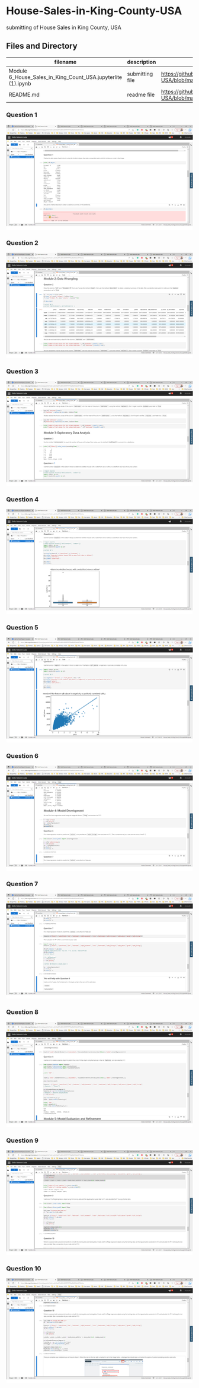 # House-Sales-in-King-County-USA
submitting of House Sales in King County, USA 

## Files and Directory ##

| filename | description | link |
| --- | --- | --- |
| Module 6_House_Sales_in_King_Count_USA.jupyterlite (1).ipynb | submitting file | https://github.com/jkaewprateep/House-Sales-in-King-County-USA/blob/main/Module%206_House_Sales_in_King_Count_USA.jupyterlite%20(1).ipynb |
| README.md | readme file | https://github.com/jkaewprateep/House-Sales-in-King-County-USA/blob/main/README.md |

### Question 1 ###
![Question 1](https://github.com/jkaewprateep/House-Sales-in-King-County-USA/blob/main/01.png "Question 1")

### Question 2 ###
![Question 2](https://github.com/jkaewprateep/House-Sales-in-King-County-USA/blob/main/02.png "Question 2")

### Question 3 ###
![Question 3](https://github.com/jkaewprateep/House-Sales-in-King-County-USA/blob/main/03.png "Question 3")

### Question 4 ###
![Question 4](https://github.com/jkaewprateep/House-Sales-in-King-County-USA/blob/main/04.png "Question 4")

### Question 5 ###
![Question 5](https://github.com/jkaewprateep/House-Sales-in-King-County-USA/blob/main/05.png "Question 5")

### Question 6 ###
![Question 6](https://github.com/jkaewprateep/House-Sales-in-King-County-USA/blob/main/06.png "Question 6")

### Question 7 ###
![Question 7](https://github.com/jkaewprateep/House-Sales-in-King-County-USA/blob/main/07.png "Question 7")

### Question 8 ###
![Question 8](https://github.com/jkaewprateep/House-Sales-in-King-County-USA/blob/main/08.png "Question 8")

### Question 9 ###
![Question 9](https://github.com/jkaewprateep/House-Sales-in-King-County-USA/blob/main/09.png "Question 9")

### Question 10 ###
![Question 10](https://github.com/jkaewprateep/House-Sales-in-King-County-USA/blob/main/10.png "Question 10")
